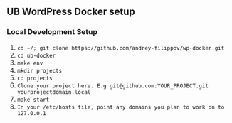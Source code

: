 ## UB WordPress Docker setup

### Local Development Setup

1. `cd ~/; git clone https://github.com/andrey-filippov/wp-docker.git`
1. `cd ub-docker`
1. `make env`
1. `mkdir projects`
1. `cd projects`
1. `Clone your project here. E.g git@github.com:YOUR_PROJECT.git yourprojectdomain.local`
1. `make start`
1. `In your /etc/hosts file, point any domains you plan to work on to 127.0.0.1`

